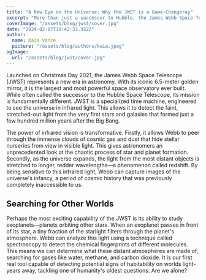 ```yaml
---
title: "A New Eye on the Universe: Why the JWST is a Game-Changeray"
excerpt: "More than just a successor to Hubble, the James Webb Space Telescope is an infrared marvel engineered to see the unseen. It peers back to the dawn of time, unveils hidden star births, and analyzes the air of distant worlds, revolutionizing our place in the cosmos."
coverImage: "/assets/blog/jwst/cover.jpg"
date: "2024-02-07T19:42:33.322Z"
author:
  name: Kaia Vance
  picture: "/assets/blog/authors/kaia.jpeg"
ogImage:
  url: "/assets/blog/jwst/cover.jpg"
---
```


Launched on Christmas Day 2021, the James Webb Space Telescope (JWST) represents a new era in astronomy. With its iconic 6.5-meter golden mirror, it is the largest and most powerful space observatory ever built. While often called the successor to the Hubble Space Telescope, its mission is fundamentally different. JWST is a specialized time machine, engineered to see the universe in infrared light. This allows it to detect the faint, stretched-out light from the very first stars and galaxies that formed just a few hundred million years after the Big Bang.

The power of infrared vision is transformative. Firstly, it allows Webb to peer through the immense clouds of cosmic gas and dust that hide stellar nurseries from view in visible light. This gives astronomers an unprecedented look at the chaotic process of star and planet formation. Secondly, as the universe expands, the light from the most distant objects is stretched to longer, redder wavelengths—a phenomenon called redshift. By being sensitive to this infrared light, Webb can capture images of the universe's infancy, a period of cosmic history that was previously completely inaccessible to us.

## Searching for Other Worlds

Perhaps the most exciting capability of the JWST is its ability to study exoplanets—planets orbiting other stars. When an exoplanet passes in front of its star, a tiny fraction of the starlight filters through the planet's atmosphere. Webb can analyze this light using a technique called spectroscopy to detect the chemical fingerprints of different molecules. This means we can determine what these distant atmospheres are made of, searching for gases like water, methane, and carbon dioxide. It is our first real tool capable of detecting potential signs of habitability on worlds light-years away, tackling one of humanity's oldest questions: Are we alone?